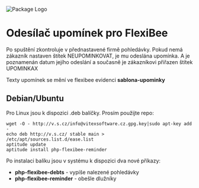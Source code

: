 ![Package Logo](https://raw.githubusercontent.com/VitexSoftware/php-flexibee-reminder/master/package_logo.png "Project Logo")

Odesílač upomínek pro FlexiBee
==============================

Po spuštění zkontroluje v přednastavené firmě pohledávky. Pokud nemá zákazník nastaven štítek NEUPOMINKOVAT, je mu odeslána upomínka.
A je poznamenán datum jejího odeslání a současně je zákazníkovi přiřazen štítek UPOMINKAX

Texty upomínek se mění ve flexibee evidenci **sablona-upominky**

Debian/Ubuntu
-------------

Pro Linux jsou k dispozici .deb balíčky. Prosím použijte repo:

    wget -O - http://v.s.cz/info@vitexsoftware.cz.gpg.key|sudo apt-key add -
    echo deb http://v.s.cz/ stable main > /etc/apt/sources.list.d/ease.list
    aptitude update
    aptitude install php-flexibee-reminder

Po instalaci balíku jsou v systému k dispozici dva nové příkazy:

  * **php-flexibee-debts**    - vypíše nalezené pohledávky
  * **php-flexibee-reminder** - obešle dlužníky
